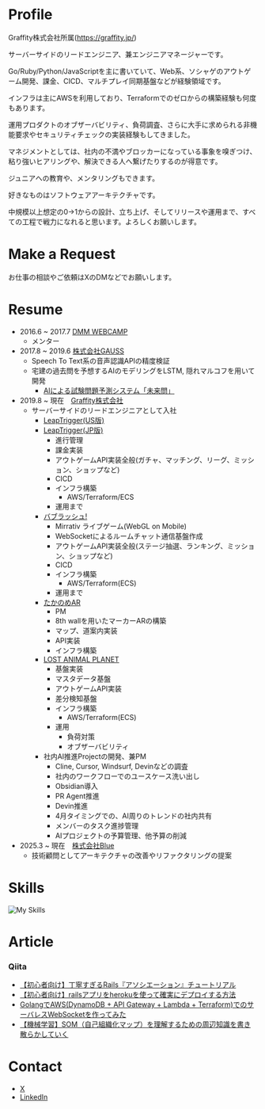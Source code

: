 # Profile
Graffity株式会社所属(https://graffity.jp/)

サーバーサイドのリードエンジニア、兼エンジニアマネージャーです。

Go/Ruby/Python/JavaScriptを主に書いていて、Web系、ソシャゲのアウトゲーム開発、課金、CICD、マルチプレイ同期基盤などが経験領域です。

インフラは主にAWSを利用しており、Terraformでのゼロからの構築経験も何度もあります。

運用プロダクトのオブザーバビリティ、負荷調査、さらに大手に求められる非機能要求やセキュリティチェックの実装経験もしてきました。

マネジメントとしては、社内の不満やブロッカーになっている事象を嗅ぎつけ、粘り強いヒアリングや、解決できる人へ繋げたりするのが得意です。

ジュニアへの教育や、メンタリングもできます。

好きなものはソフトウェアアーキテクチャです。

中規模以上想定の0->1からの設計、立ち上げ、そしてリリースや運用まで、すべての工程で戦力になれると思います。よろしくお願いします。

# Make a Request
お仕事の相談やご依頼はXのDMなどでお願いします。

# Resume
- 2016.6 ~ 2017.7 [DMM WEBCAMP](https://lp.web-camp.io/commit/lp/jobchange10/?utm_source=cpc-google&utm_medium=commit-unspecified-brand&utm_term=dmm%20webcamp_e&gad_source=1&gclid=CjwKCAiArKW-BhAzEiwAZhWsIKPwdJ_LE8cGDR2M7gyPhbPvqeG9_nIsfSQTsepMiTF568fxUV4S3BoCe8sQAvD_BwE#)
  - メンター
- 2017.8 ~ 2019.6 [株式会社GAUSS](https://gauss-ai.jp/)
  - Speech To Text系の音声認識APIの精度検証
  - 宅建の過去問を予想するAIのモデリングをLSTM, 隠れマルコフを用いて開発
    - [AIによる試験問題予測システム「未来問」](https://prtimes.jp/main/html/rd/p/000000014.000027358.html)
- 2019.8 ~ 現在　[Graffity株式会社](https://graffity.jp/)
  - サーバーサイドのリードエンジニアとして入社
    - [LeapTrigger(US版)](https://leaptrigger.com/jp)
    - [LeapTrigger(JP版)](https://leaptrigger.com/jp)
      - 進行管理
      - 課金実装
      - アウトゲームAPI実装全般(ガチャ、マッチング、リーグ、ミッション、ショップなど)
      - CICD
      - インフラ構築
        - AWS/Terraform/ECS
      - 運用まで
    - [バブラッシュ!](https://twitter.com/mirrativ_jp/status/1579033952685158402)
      - Mirrativ ライブゲーム(WebGL on Mobile)
      - WebSocketによるルームチャット通信基盤作成
      - アウトゲームAPI実装全般(ステージ抽選、ランキング、ミッション、ショップなど)
      - CICD
      - インフラ構築
        - AWS/Terraform(ECS)
      - 運用まで
    - [たかのめAR](https://www.softbankhawks.co.jp/news/detail/202300227236.html)
      - PM
      - 8th wallを用いたマーカーARの構築
      - マップ、道案内実装
      - API実装
      - インフラ構築
    - [LOST ANIMAL PLANET](https://xrcity.docomo.ne.jp/contents/lostanimalplanet/)
      - 基盤実装
      - マスタデータ基盤
      - アウトゲームAPI実装
      - 差分検知基盤
      - インフラ構築
        - AWS/Terraform(ECS)
      - 運用
        - 負荷対策
        - オブザーバビリティ
    - 社内AI推進Projectの開発、兼PM
      - Cline, Cursor, Windsurf, Devinなどの調査
      - 社内のワークフローでのユースケース洗い出し
      - Obsidian導入
      - PR Agent推進
      - Devin推進
      - 4月タイミングでの、AI周りのトレンドの社内共有
      - メンバーのタスク進捗管理
      - AIプロジェクトの予算管理、他予算の削減
- 2025.3 ~ 現在　[株式会社Blue](https://blue1993.com/)
  - 技術顧問としてアーキテクチャの改善やリファクタリングの提案

# Skills
![My Skills](https://skillicons.dev/icons?i=aws,bash,go,ruby,py,docker,firebase,git,github,gitlab,idea,jenkins,js,linux,vim,terraform,gcp,vscode&perline=11)

# Article

### Qiita
- [【初心者向け】丁寧すぎるRails『アソシエーション』チュートリアル](https://qiita.com/kazukimatsumoto/items/14bdff681ec5ddac26d1)
- [【初心者向け】railsアプリをherokuを使って確実にデプロイする方法](https://qiita.com/kazukimatsumoto/items/a0daa7281a3948701c39)
- [GolangでAWS(DynamoDB + API Gateway + Lambda + Terraform)でのサーバレスWebSocketを作ってみた](https://qiita.com/kazukimatsumoto/items/d208f9867d75a8d528de)
- [【機械学習】SOM（自己組織化マップ）を理解するための周辺知識を書き散らかしていく](https://qiita.com/kazukimatsumoto/items/9cf4921cfc74e19ed5c6)

# Contact
- [ X ](https://x.com/kazuki_matz_)
- [LinkedIn](https://www.linkedin.com/in/kazuki-matsumoto-388b04354/)
